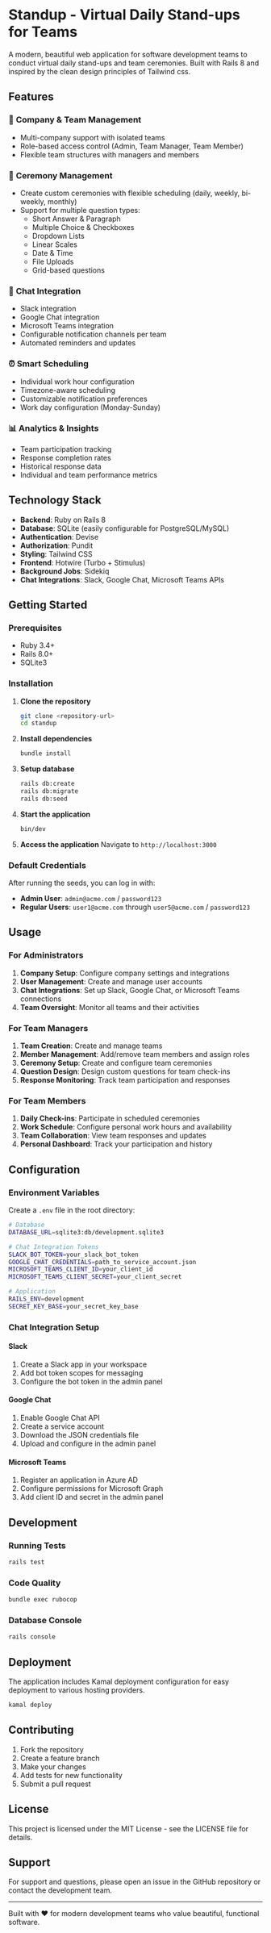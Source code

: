 # Standup - Virtual Daily Stand-ups for Teams

A modern, beautiful web application for software development teams to conduct virtual daily stand-ups and team ceremonies. Built with Rails 8 and inspired by the clean design principles of Tailwind css.

## Features

### 🏢 **Company & Team Management**
- Multi-company support with isolated teams
- Role-based access control (Admin, Team Manager, Team Member)
- Flexible team structures with managers and members

### 📅 **Ceremony Management**
- Create custom ceremonies with flexible scheduling (daily, weekly, bi-weekly, monthly)
- Support for multiple question types:
  - Short Answer & Paragraph
  - Multiple Choice & Checkboxes
  - Dropdown Lists
  - Linear Scales
  - Date & Time
  - File Uploads
  - Grid-based questions

### 💬 **Chat Integration**
- Slack integration
- Google Chat integration
- Microsoft Teams integration
- Configurable notification channels per team
- Automated reminders and updates

### ⏰ **Smart Scheduling**
- Individual work hour configuration
- Timezone-aware scheduling
- Customizable notification preferences
- Work day configuration (Monday-Sunday)

### 📊 **Analytics & Insights**
- Team participation tracking
- Response completion rates
- Historical response data
- Individual and team performance metrics

## Technology Stack

- **Backend**: Ruby on Rails 8
- **Database**: SQLite (easily configurable for PostgreSQL/MySQL)
- **Authentication**: Devise
- **Authorization**: Pundit
- **Styling**: Tailwind CSS
- **Frontend**: Hotwire (Turbo + Stimulus)
- **Background Jobs**: Sidekiq
- **Chat Integrations**: Slack, Google Chat, Microsoft Teams APIs

## Getting Started

### Prerequisites
- Ruby 3.4+
- Rails 8.0+
- SQLite3

### Installation

1. **Clone the repository**
   ```bash
   git clone <repository-url>
   cd standup
   ```

2. **Install dependencies**
   ```bash
   bundle install
   ```

3. **Setup database**
   ```bash
   rails db:create
   rails db:migrate
   rails db:seed
   ```

4. **Start the application**
   ```bash
   bin/dev
   ```

5. **Access the application**
   Navigate to `http://localhost:3000`

### Default Credentials

After running the seeds, you can log in with:

- **Admin User**: `admin@acme.com` / `password123`
- **Regular Users**: `user1@acme.com` through `user5@acme.com` / `password123`

## Usage

### For Administrators
1. **Company Setup**: Configure company settings and integrations
2. **User Management**: Create and manage user accounts
3. **Chat Integrations**: Set up Slack, Google Chat, or Microsoft Teams connections
4. **Team Oversight**: Monitor all teams and their activities

### For Team Managers
1. **Team Creation**: Create and manage teams
2. **Member Management**: Add/remove team members and assign roles
3. **Ceremony Setup**: Create and configure team ceremonies
4. **Question Design**: Design custom questions for team check-ins
5. **Response Monitoring**: Track team participation and responses

### For Team Members
1. **Daily Check-ins**: Participate in scheduled ceremonies
2. **Work Schedule**: Configure personal work hours and availability
3. **Team Collaboration**: View team responses and updates
4. **Personal Dashboard**: Track your participation and history

## Configuration

### Environment Variables
Create a `.env` file in the root directory:

```bash
# Database
DATABASE_URL=sqlite3:db/development.sqlite3

# Chat Integration Tokens
SLACK_BOT_TOKEN=your_slack_bot_token
GOOGLE_CHAT_CREDENTIALS=path_to_service_account.json
MICROSOFT_TEAMS_CLIENT_ID=your_client_id
MICROSOFT_TEAMS_CLIENT_SECRET=your_client_secret

# Application
RAILS_ENV=development
SECRET_KEY_BASE=your_secret_key_base
```

### Chat Integration Setup

#### Slack
1. Create a Slack app in your workspace
2. Add bot token scopes for messaging
3. Configure the bot token in the admin panel

#### Google Chat
1. Enable Google Chat API
2. Create a service account
3. Download the JSON credentials file
4. Upload and configure in the admin panel

#### Microsoft Teams
1. Register an application in Azure AD
2. Configure permissions for Microsoft Graph
3. Add client ID and secret in the admin panel

## Development

### Running Tests
```bash
rails test
```

### Code Quality
```bash
bundle exec rubocop
```

### Database Console
```bash
rails console
```

## Deployment

The application includes Kamal deployment configuration for easy deployment to various hosting providers.

```bash
kamal deploy
```

## Contributing

1. Fork the repository
2. Create a feature branch
3. Make your changes
4. Add tests for new functionality
5. Submit a pull request

## License

This project is licensed under the MIT License - see the LICENSE file for details.

## Support

For support and questions, please open an issue in the GitHub repository or contact the development team.

---

Built with ❤️ for modern development teams who value beautiful, functional software.
